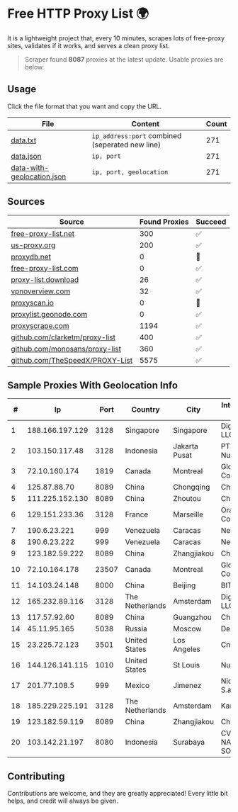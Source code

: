 
# Free HTTP Proxy List 🌍

It is a lightweight project that, every 10 minutes, scrapes lots of free-proxy sites, validates if it works, and serves a clean proxy list.


> Scraper found **8087** proxies at the latest update. Usable proxies are below.

## Usage

Click the file format that you want and copy the URL.


|File|Content|Count|
|----|-------|-----|
|[data.txt](https://raw.githubusercontent.com/themiralay/Proxy-List-World/master/data.txt)|`ip_address:port` combined (seperated new line)|271|
|[data.json](https://raw.githubusercontent.com/themiralay/Proxy-List-World/master/data.json)|`ip, port`|271|
|[data-with-geolocation.json](https://raw.githubusercontent.com/themiralay/Proxy-List-World/master/data-with-geolocation.json)|`ip, port, geolocation`|271|

## Sources

|Source|Found Proxies|Succeed|
|------|-------------|-------|
|[free-proxy-list.net](https://free-proxy-list.net)|300|✅|
|[us-proxy.org](https://www.us-proxy.org)|200|✅|
|[proxydb.net](http://proxydb.net)|0|🚫|
|[free-proxy-list.com](https://free-proxy-list.com/?page=&port=&type%5B%5D=http&type%5B%5D=https&up_time=0&search=Search)|0|✅|
|[proxy-list.download](https://www.proxy-list.download/HTTP)|26|✅|
|[vpnoverview.com](https://vpnoverview.com/privacy/anonymous-browsing/free-proxy-servers)|32|✅|
|[proxyscan.io](https://www.proxyscan.io)|0|🚫|
|[proxylist.geonode.com](https://proxylist.geonode.com/api/proxy-list?limit=300&page=1&sort_by=lastChecked&sort_type=desc&protocols=http,https)|0|✅|
|[proxyscrape.com](https://api.proxyscrape.com/v2/?request=displayproxies&protocol=http&timeout=10000&country=all&ssl=all&anonymity=all)|1194|✅|
|[github.com/clarketm/proxy-list](https://raw.githubusercontent.com/clarketm/proxy-list/master/proxy-list-raw.txt)|400|✅|
|[github.com/monosans/proxy-list](https://raw.githubusercontent.com/monosans/proxy-list/main/proxies/http.txt)|360|✅|
|[github.com/TheSpeedX/PROXY-List](https://raw.githubusercontent.com/TheSpeedX/PROXY-List/master/http.txt)|5575|✅|


## Sample Proxies With Geolocation Info

|#|Ip|Port|Country|City|Internet Service Provider|
|-|--|----|-------|----|-------------------------|
|1|188.166.197.129|3128|Singapore|Singapore|DigitalOcean, LLC|
|2|103.150.117.48|3128|Indonesia|Jakarta Pusat|PT Biznet Gio Nusantara|
|3|72.10.160.174|1819|Canada|Montreal|GloboTech Communications|
|4|125.87.88.70|8089|China|Chongqing|China Telecom|
|5|111.225.152.130|8089|China|Zhoutou|China Telecom|
|6|129.151.233.36|3128|France|Marseille|Oracle Corporation|
|7|190.6.23.221|999|Venezuela|Caracas|Net Uno|
|8|190.6.23.222|999|Venezuela|Caracas|Net Uno|
|9|123.182.59.222|8089|China|Zhangjiakou|China Telecom|
|10|72.10.164.178|23507|Canada|Montreal|GloboTech Communications|
|11|14.103.24.148|8000|China|Beijing|BITNET|
|12|165.232.89.116|3128|The Netherlands|Amsterdam|DigitalOcean, LLC|
|13|117.57.92.60|8089|China|Guangzhou|Chinanet|
|14|45.11.95.165|5038|Russia|Moscow|Delta Ltd|
|15|23.225.72.123|3501|United States|Los Angeles|Cnservers LLC|
|16|144.126.141.115|1010|United States|St Louis|Nubes, LLC|
|17|201.77.108.5|999|Mexico|Jimenez|Nidix Networks S.a. De C.V.|
|18|185.229.225.191|3128|The Netherlands|Amsterdam|Kamatera Inc|
|19|123.182.59.119|8089|China|Zhangjiakou|China Telecom|
|20|103.142.21.197|8080|Indonesia|Surabaya|CV. NATANETWORK SOLUTION|



## Contributing

Contributions are welcome, and they are greatly appreciated! Every
little bit helps, and credit will always be given.


